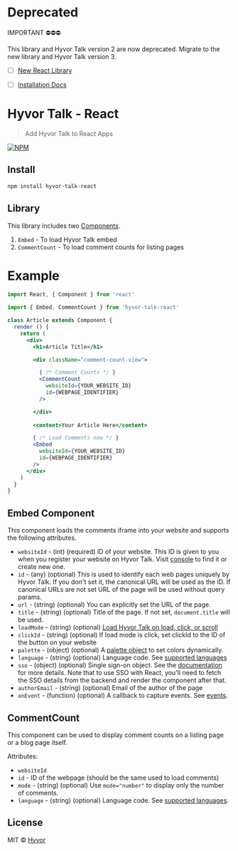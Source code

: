 # Deprecated

IMPORTANT ⛔️⛔️⛔️

This library and Hyvor Talk version 2 are now deprecated. Migrate to the new library and Hyvor Talk version 3.

- [ ] [New React Library](https://www.npmjs.com/package/@hyvor/hyvor-talk-react)
- [ ] [Installation Docs](https://talk.hyvor.com/docs/platforms?platform=react)


# Hyvor Talk - React

> Add Hyvor Talk to React Apps

[![NPM](https://img.shields.io/npm/v/hyvor-talk-react.svg)](https://www.npmjs.com/package/hyvor-talk-react)

## Install

```bash
npm install hyvor-talk-react
```

## Library

This library includes two [Components](https://reactjs.org/docs/react-component.html).

1. `Embed` - To load Hyvor Talk embed
2. `CommentCount` - To load comment counts for listing pages

# Example

```jsx
import React, { Component } from 'react'

import { Embed, CommentCount } from 'hyvor-talk-react'

class Article extends Component {
  render () {
    return (
      <div>
        <h1>Article Title</h1>

        <div className="comment-count-view">

          { /* Comment Counts */ }
          <CommentCount 
            websiteId={YOUR_WEBSITE_ID}
            id={WEBPAGE_IDENTIFIER} 
          />

        </div>
        
        <content>Your Article Here</content>

        { /* Load Comments now */ }
        <Embed 
          websiteId={YOUR_WEBSITE_ID}
          id={WEBPAGE_IDENTIFIER}
        />
      </div>
    )
  }
}
```

## Embed Component

This component loads the comments iframe into your website and supports the following attributes.

* `websiteId` - (int) (required) ID of your website. This ID is given to you when you register your website on Hyvor Talk. Visit [console](https://talk.hyvor.com/console) to find it or create new one.
* `id` - (any) (optional) This is used to identify each web pages uniquely by Hyvor Talk. If you don't set it, the canonical URL will be used as the ID. If canonical URLs are not set URL of the page will be used without query params.
* `url` - (string) (optional) You can explicitly set the URL of the page.
* `title` - (string) (optional) Title of the page. If not set, `document.title` will be used.
* `loadMode` - (string) (optional) [Load Hyvor Talk on load, click, or scroll](https://talk.hyvor.com/docs/code#loading-modes)
* `clickId` - (string) (optional) If load mode is click, set clickId to the ID of the button on your website
* `palette` - (object) (optional) A [palette object](https://talk.hyvor.com/docs/dynamic-colors) to set colors dynamically.
* `language` - (string) (optional) Language code. See [supported languages](https://talk.hyvor.com/docs/language)
* `sso` - (object) (optional) Single sign-on object. See the [documentation](https://talk.hyvor.com/docs/sso-stateless) for more details. Note that to use SSO with React, you'll need to fetch the SSO details from the backend and render the component after that.
* `authorEmail` - (string) (optional) Email of the author of the page
* `onEvent` - (function) (optional) A callback to capture events. See [events](https://talk.hyvor.com/docs/events).


## CommentCount

This component can be used to display comment counts on a listing page or a blog page itself. 

Attributes:

* `websiteId`
* `id` - ID of the webpage (should be the same used to load comments)
* `mode` - (string) (optional) Use `mode="number"` to display only the number of comments.
* `language` - (string) (optional) Language code. See [supported languages](https://talk.hyvor.com/docs/language).


## License

MIT © [Hyvor](https://hyvor.com)
